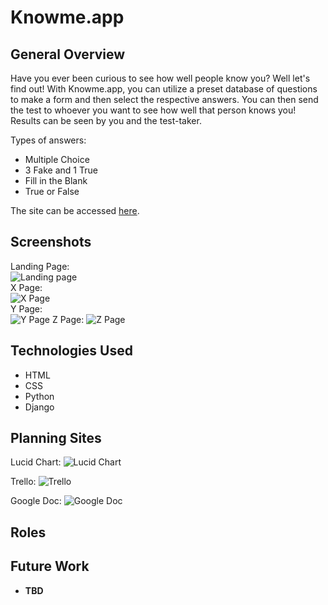 # **Knowme.app**  

## General Overview  
Have you ever been curious to see how well people know you? Well let's find out! With Knowme.app, you can utilize a preset database of questions to make a form and then select the respective answers. You can then send the test to whoever you want to see how well that person knows you! Results can be seen by you and the test-taker.

Types of answers:
- Multiple Choice
- 3 Fake and 1 True
- Fill in the Blank
- True or False


The site can be accessed [here](x).  

## Screenshots  
Landing Page:  
![Landing page](Landing)  
X Page:  
![X Page](x)  
Y Page:  
![Y Page](y)
Z Page:
![Z Page](z)

## Technologies Used  
- HTML
- CSS
- Python
- Django

## Planning Sites
Lucid Chart:
![Lucid Chart](https://lucid.app/lucidchart/15493094-dd98-45e9-8abe-02239b865b7d/edit?view_items=ZCBeVaQ_XuSg&invitationId=inv_05cb29b0-0f48-49ef-9eeb-25588b29af2d)

Trello:
![Trello](https://trello.com/invite/b/AxeYNFev/ATTI688278d5db9789e9a50fe2a55833cf14A536C921/knowmeapp)

Google Doc:
![Google Doc](https://docs.google.com/document/d/1ZKIrL7_7BnaMPc0V7jeXQT0wU9mXj5T9_VeI5Gpg6_o/edit?usp=sharing)

## Roles 

## Future Work  
- **TBD**  

